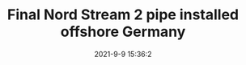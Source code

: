 ---
"title": "Final Nord Stream 2 pipe installed offshore Germany"
"date": "2021-9-9 15:36:2"
"feed_name": "OFFSHOREMAG"
"feed_website": "https://www.offshore-mag.com/"
"feed_rss": "https://www.offshore-mag.com/__rss/website-scheduled-content.xml?input=%7B%22sectionAlias%22%3A%22home%22%7D"
"link": "https://www.offshore-mag.com/pipelines/article/14210038/final-nord-stream-2-pipe-installed-offshore-germany"
"file": "_posts/2021-9-9-15-36-2_OFFSHOREMAG_b87a9026d99887721a82c484bb73f96f93f6ac21.md"
"accident": "1"
"drilling": "0"
---